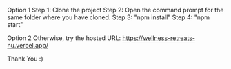 
Option 1
    Step 1: Clone the project
    Step 2: Open the command prompt for the same folder where you have cloned.
    Step 3: "npm install"
    Step 4: "npm start"

Option 2
    Otherwise, try the hosted URL: https://wellness-retreats-nu.vercel.app/

Thank You :)
